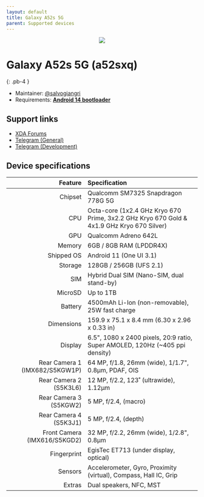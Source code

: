 ```yaml
---
layout: default
title: Galaxy A52s 5G
parent: Supported devices
---
```


<p align="center">
  <img loading="lazy" src="/assets/images/a52s.webp"/>
</p>

# Galaxy A52s 5G (a52sxq)
{: .pb-4 }
- Maintainer: [@salvogiangri](https://github.com/salvogiangri)
- Requirements: [**Android 14 bootloader**](https://github.com/Simon1511/samsung-sm7325-fw/releases)

## Support links

- [XDA Forums](https://xdaforums.com/f/samsung-galaxy-a52s-5g.12587/)
- [Telegram (General)](https://t.me/GalaxyA52s)
- [Telegram (Development)](https://t.me/a52sdev)

## Device specifications

| Feature                        | Specification                                                                             |
| -----------------------------: | :---------------------------------------------------------------------------------------- |
| Chipset                        | Qualcomm SM7325 Snapdragon 778G 5G                                                        |
| CPU                            | Octa-core (1x2.4 GHz Kryo 670 Prime, 3x2.2 GHz Kryo 670 Gold & 4x1.9 GHz Kryo 670 Silver) |
| GPU                            | Qualcomm Adreno 642L                                                                      |
| Memory                         | 6GB / 8GB RAM (LPDDR4X)                                                                   |
| Shipped OS                     | Android 11 (One UI 3.1)                                                                   |
| Storage                        | 128GB / 256GB (UFS 2.1)                                                                   |
| SIM                            | Hybrid Dual SIM (Nano-SIM, dual stand-by)                                                 |
| MicroSD                        | Up to 1TB                                                                                 |
| Battery                        | 4500mAh Li-Ion (non-removable), 25W fast charge                                           |
| Dimensions                     | 159.9 x 75.1 x 8.4 mm (6.30 x 2.96 x 0.33 in)                                             |
| Display                        | 6.5", 1080 x 2400 pixels, 20:9 ratio, Super AMOLED, 120Hz (~405 ppi density)              |
| Rear Camera 1 (IMX682/S5KGW1P) | 64 MP, f/1.8, 26mm (wide), 1/1.7", 0.8µm, PDAF, OIS                                       |
| Rear Camera 2 (S5K3L6)         | 12 MP, f/2.2, 123˚ (ultrawide), 1.12µm                                                    |
| Rear Camera 3 (S5KGW2)         | 5 MP, f/2.4, (macro)                                                                      |
| Rear Camera 4 (S5K3J1)         | 5 MP, f/2.4, (depth)                                                                      |
| Front Camera (IMX616/S5KGD2)   | 32 MP, f/2.2, 26mm (wide), 1/2.8", 0.8µm                                                  |
| Fingerprint                    | EgisTec ET713 (under display, optical)                                                    |
| Sensors                        | Accelerometer, Gyro, Proximity (virtual), Compass, Hall IC, Grip                          |
| Extras                         | Dual speakers, NFC, MST                                                                   |
